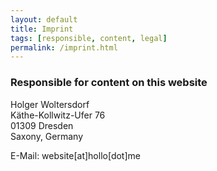 ```yaml
---
layout: default
title: Imprint
tags: [responsible, content, legal]
permalink: /imprint.html
---
```


### Responsible for content on this website

Holger Woltersdorf  
Käthe-Kollwitz-Ufer 76  
01309 Dresden  
Saxony, Germany

E-Mail: website[at]hollo[dot]me
